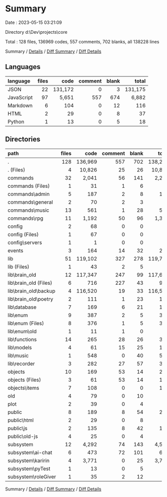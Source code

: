 # Summary

Date : 2023-05-15 03:21:09

Directory d:\\Dev\\projects\\core

Total : 128 files,  136969 codes, 557 comments, 702 blanks, all 138228 lines

Summary / [Details](details.md) / [Diff Summary](diff.md) / [Diff Details](diff-details.md)

## Languages
| language | files | code | comment | blank | total |
| :--- | ---: | ---: | ---: | ---: | ---: |
| JSON | 22 | 131,172 | 0 | 3 | 131,175 |
| JavaScript | 97 | 5,651 | 557 | 674 | 6,882 |
| Markdown | 6 | 104 | 0 | 12 | 116 |
| HTML | 2 | 29 | 0 | 8 | 37 |
| Python | 1 | 13 | 0 | 5 | 18 |

## Directories
| path | files | code | comment | blank | total |
| :--- | ---: | ---: | ---: | ---: | ---: |
| . | 128 | 136,969 | 557 | 702 | 138,228 |
| . (Files) | 4 | 10,826 | 25 | 26 | 10,877 |
| commands | 32 | 2,041 | 56 | 141 | 2,238 |
| commands (Files) | 1 | 31 | 1 | 6 | 38 |
| commands\\admin | 5 | 187 | 2 | 8 | 197 |
| commands\\general | 2 | 70 | 2 | 3 | 75 |
| commands\\music | 13 | 561 | 1 | 28 | 590 |
| commands\\rpg | 11 | 1,192 | 50 | 96 | 1,338 |
| config | 2 | 68 | 0 | 0 | 68 |
| config (Files) | 1 | 67 | 0 | 0 | 67 |
| config\\servers | 1 | 1 | 0 | 0 | 1 |
| events | 3 | 164 | 14 | 32 | 210 |
| lib | 51 | 119,102 | 327 | 278 | 119,707 |
| lib (Files) | 1 | 43 | 2 | 5 | 50 |
| lib\\brain_old | 12 | 117,347 | 247 | 99 | 117,693 |
| lib\\brain_old (Files) | 6 | 716 | 227 | 43 | 986 |
| lib\\brain_old\\backup | 4 | 116,520 | 19 | 33 | 116,572 |
| lib\\brain_old\\poetry | 2 | 111 | 1 | 23 | 135 |
| lib\\database | 7 | 169 | 6 | 21 | 196 |
| lib\\enum | 9 | 387 | 2 | 5 | 394 |
| lib\\enum (Files) | 8 | 376 | 1 | 5 | 382 |
| lib\\enum\\old | 1 | 11 | 1 | 0 | 12 |
| lib\\functions | 14 | 265 | 28 | 26 | 319 |
| lib\\models | 4 | 61 | 15 | 25 | 101 |
| lib\\music | 1 | 548 | 0 | 40 | 588 |
| lib\\recorder | 3 | 282 | 27 | 57 | 366 |
| objects | 10 | 169 | 53 | 14 | 236 |
| objects (Files) | 3 | 61 | 53 | 14 | 128 |
| objects\\items | 7 | 108 | 0 | 0 | 108 |
| old | 4 | 79 | 0 | 10 | 89 |
| plot | 2 | 39 | 0 | 4 | 43 |
| public | 8 | 189 | 8 | 54 | 251 |
| public\\html | 2 | 29 | 0 | 8 | 37 |
| public\\js | 2 | 135 | 8 | 42 | 185 |
| public\\old-js | 4 | 25 | 0 | 4 | 29 |
| subsystem | 12 | 4,292 | 74 | 143 | 4,509 |
| subsystem\\ai-chat | 6 | 473 | 72 | 101 | 646 |
| subsystem\\karirin | 4 | 3,771 | 0 | 25 | 3,796 |
| subsystem\\pyTest | 1 | 13 | 0 | 5 | 18 |
| subsystem\\roleGiver | 1 | 35 | 2 | 12 | 49 |

Summary / [Details](details.md) / [Diff Summary](diff.md) / [Diff Details](diff-details.md)